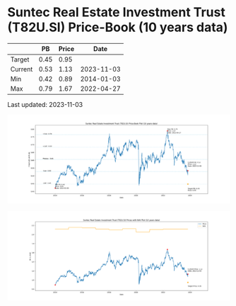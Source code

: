 # Suntec Real Estate Investment Trust (T82U.SI) Price-Book (10 years data)

|     | PB   | Price | Date       |
|-----|------|-------|------------|
| Target | 0.45 | 0.95  |  |
| Current | 0.53 | 1.13  | 2023-11-03 |
| Min | 0.42 | 0.89  | 2014-01-03 |
| Max | 0.79 | 1.67  | 2022-04-27 |

Last updated: 2023-11-03

![Plot of Price-Book ratio for Suntec Real Estate Investment Trust (T82U.SI)](T82U_pb_10.png)

![Plot of Price with NAV for Suntec Real Estate Investment Trust (T82U.SI)](T82U_price_nav_10.png)
